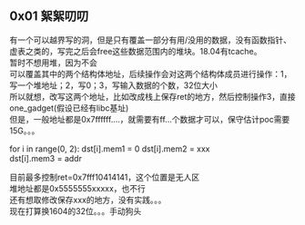 ## 0x01 絮絮叨叨  

有一个可以越界写的洞，但是只有覆盖一部分有用/没用的数据，没有函数指针、虚表之类的，写完之后会free这些数据范围内的堆块。18.04有tcache。  
暂时不想用堆，因为不会  
可以覆盖其中的两个结构体地址，后续操作会对这两个结构体成员进行操作：1，写一个堆地址；2，写0；3，写输入数据的个数，32位大小   
所以就想，改写这两个地址，比如改成栈上保存ret的地方，然后控制操作3，直接one_gadget(假设已经有libc基址)  
但是，一般地址都是0x7ffffff....，就需要有ff...个数据才可以，保守估计poc需要15G。。。  

for i in range(0, 2):
    dst[i].mem1 = 0 
    dst[i].mem2 = xxx  
    dst[i].mem3 = addr  

目前最多控制ret=0x7fff10414141，这个位置是无人区     
堆地址都是0x5555555xxxxx，也不行  
还有想取修改保存xxx的地方，没有实践。。。  
现在打算换1604的32位。。。手动狗头  
